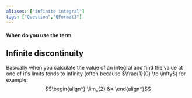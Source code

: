 ```yaml
---
aliases: ["infinite integral"]
tags: ["Question","QFormat3"]
---
```


#### When do you use the term
## Infinite discontinuity
Basically when you calculate the value of an integral and find the value at one of it's limits tends to infinity (often because $\frac{1}{0} \to \infty$) for example:
$$\begin{align*}
\lim_{2} &= 
\end{align*}$$